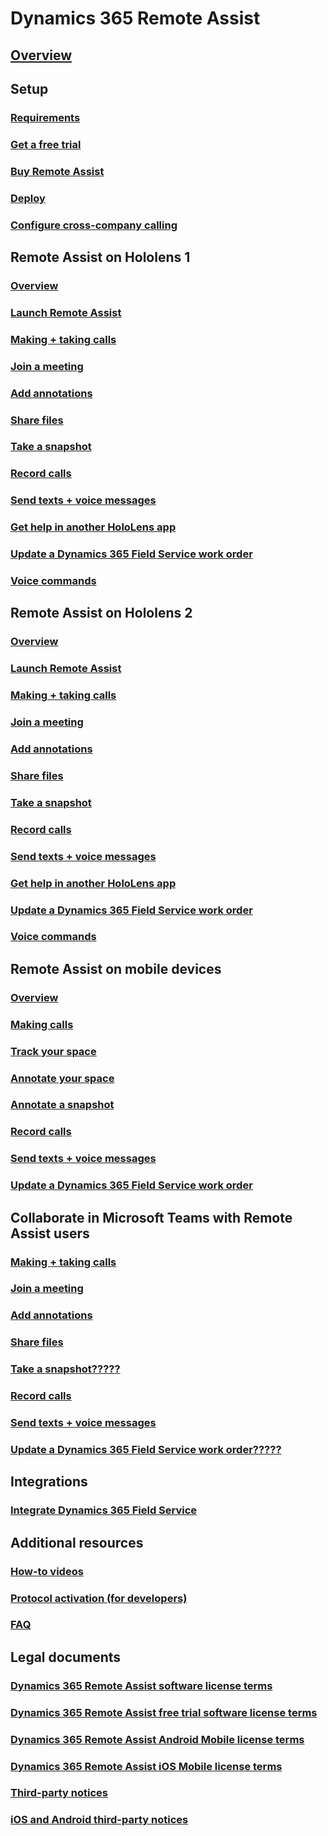 # Dynamics 365 Remote Assist
## [Overview](index.md)
## Setup
### [Requirements](requirements.md)
### [Get a free trial](try-remote-assist-free.md)
### [Buy Remote Assist](buy-and-deploy-remote-assist.md)
### [Deploy](deploy-remote-assist.md)
### [Configure cross-company calling](cross-company-calling.md)
## Remote Assist on Hololens 1
### [Overview](user-guide.md)
### [Launch Remote Assist](launch-hololens-1.md)
### [Making + taking calls](making-taking-calls-hololens-1.md)
### [Join a meeting](join-meeting-hololens-1.md)
### [Add annotations](add-annotations-hololens-1.md)
### [Share files](share-files-hololens-1.md)
### [Take a snapshot](take-snapshot-hololens-1.md)
### [Record calls](record-calls-hololens-1.md)
### [Send texts + voice messages](send-texts-voice-messages-hololens-1.md)
### [Get help in another HoloLens app](get-help-holoLens-app-hololens-1.md)
### [Update a Dynamics 365 Field Service work order](update-field-service-work-order-hololens-1.md)
### [Voice commands](voice-commands-hololens-1.md)
## Remote Assist on Hololens 2
### [Overview](overview-hololens-2.md)
### [Launch Remote Assist](launch-hololens-2.md)
### [Making + taking calls](making-taking-calls-hololens-2.md)
### [Join a meeting](join-meeting-hololens-2.md)
### [Add annotations](add-annotations-hololens-2.md)
### [Share files](share-files-hololens-2.md)
### [Take a snapshot](take-snapshot-hololens-2.md)
### [Record calls](record-calls-hololens-2.md)
### [Send texts + voice messages](send-texts-voice-messages-hololens-2.md)
### [Get help in another HoloLens app](get-help-holoLens-app-hololens-2.md)
### [Update a Dynamics 365 Field Service work order](update-field-service-work-order-hololens-2.md)
### [Voice commands](voice-commands-hololens-2.md)
## Remote Assist on mobile devices
### [Overview](mobile-app/index.md)
### [Making calls](mobile-app/making-calls.md)
### [Track your space](mobile-app/track-space.md)
### [Annotate your space](mobile-app/annotate-space.md)
### [Annotate a snapshot](mobile-app/annotate-snapshot.md)
### [Record calls](mobile-app/record-calls.md)
### [Send texts + voice messages](mobile-app/send-texts-voice-messages.md)
### [Update a Dynamics 365 Field Service work order](mobile-app/update-field-service-work-orders.md)
## Collaborate in Microsoft Teams with Remote Assist users
### [Making + taking calls](use-microsoft-teams-with-remote-assist.md)
### [Join a meeting](join-a-meeting-teams.md)
### [Add annotations](add-annotations-teams.md)
### [Share files](share-files-teams.md)
### [Take a snapshot?????](take-snapshot-teams.md)
### [Record calls](record-calls-teams.md)
### [Send texts + voice messages](send-texts-voice-messages-teams.md)
### [Update a Dynamics 365 Field Service work order?????](update-field-service-work-orders-teams.md)
## Integrations
### [Integrate Dynamics 365 Field Service](troubleshoot-field-service.md)
## Additional resources
### [How-to videos](videos.md)
### [Protocol activation (for developers)](protocol-activation.md)
### [FAQ](faq.md)
## Legal documents
### [Dynamics 365 Remote Assist software license terms](../legal/remote-assist-license-terms.md)
### [Dynamics 365 Remote Assist free trial software license terms](../legal/remote-assist-license-terms-free-trial.md)
### [Dynamics 365 Remote Assist Android Mobile license terms](../legal/remote-assist-mobile-android.md)
### [Dynamics 365 Remote Assist iOS Mobile license terms](../legal/remote-assist-mobile-iOS.md)
### [Third-party notices](../legal/remote-assist-third-party-notice.md)
### [iOS and Android third-party notices](../legal/ios-android-third-party.md)

